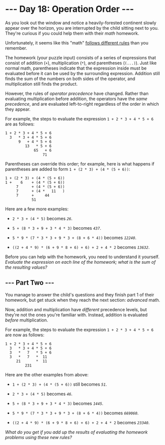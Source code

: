 # --- Day 18: Operation Order ---

As you look out the window and notice a heavily-forested continent slowly appear over the horizon, you are interrupted by the child sitting next to you. They're curious if you could help them with their *math* homework.

Unfortunately, it seems like this "math" [follows different rules](https://www.youtube.com/watch?v=3QtRK7Y2pPU&t=15) than you remember.

The homework (your puzzle input) consists of a series of expressions that consist of addition (`+`), multiplication (`*`), and parentheses (`(...)`). Just like normal math, parentheses indicate that the expression inside must be evaluated before it can be used by the surrounding expression. Addition still finds the sum of the numbers on both sides of the operator, and multiplication still finds the product.

However, the rules of *operator precedence* have changed. Rather than evaluating multiplication before addition, the operators have the *same precedence*, and are evaluated left-to-right regardless of the order in which they appear.

For example, the steps to evaluate the expression `1 + 2 * 3 + 4 * 5 + 6` are as follows:

```
1 + 2 * 3 + 4 * 5 + 6
  3   * 3 + 4 * 5 + 6
      9   + 4 * 5 + 6
         13   * 5 + 6
             65   + 6
                 71

```

Parentheses can override this order; for example, here is what happens if parentheses are added to form `1 + (2 * 3) + (4 * (5 + 6))`:

```
1 + (2 * 3) + (4 * (5 + 6))
1 +    6    + (4 * (5 + 6))
     7      + (4 * (5 + 6))
     7      + (4 *   11   )
     7      +     44
            51

```

Here are a few more examples:


 - `2 * 3 + (4 * 5)` becomes *`26`*.

 - `5 + (8 * 3 + 9 + 3 * 4 * 3)` becomes *`437`*.

 - `5 * 9 * (7 * 3 * 3 + 9 * 3 + (8 + 6 * 4))` becomes *`12240`*.

 - `((2 + 4 * 9) * (6 + 9 * 8 + 6) + 6) + 2 + 4 * 2` becomes *`13632`*.


Before you can help with the homework, you need to understand it yourself. *Evaluate the expression on each line of the homework; what is the sum of the resulting values?*

## --- Part Two ---

You manage to answer the child's questions and they finish part 1 of their homework, but get stuck when they reach the next section: *advanced* math.

Now, addition and multiplication have *different* precedence levels, but they're not the ones you're familiar with. Instead, addition is evaluated *before* multiplication.

For example, the steps to evaluate the expression `1 + 2 * 3 + 4 * 5 + 6` are now as follows:

```
1 + 2 * 3 + 4 * 5 + 6
  3   * 3 + 4 * 5 + 6
  3   *   7   * 5 + 6
  3   *   7   *  11
     21       *  11
         231

```

Here are the other examples from above:


 - `1 + (2 * 3) + (4 * (5 + 6))` still becomes *`51`*.

 - `2 * 3 + (4 * 5)` becomes *`46`*.

 - `5 + (8 * 3 + 9 + 3 * 4 * 3)` becomes *`1445`*.

 - `5 * 9 * (7 * 3 * 3 + 9 * 3 + (8 + 6 * 4))` becomes *`669060`*.

 - `((2 + 4 * 9) * (6 + 9 * 8 + 6) + 6) + 2 + 4 * 2` becomes *`23340`*.


*What do you get if you add up the results of evaluating the homework problems using these new rules?*

